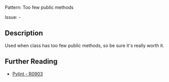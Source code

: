 Pattern: Too few public methods

Issue: -

## Description

Used when class has too few public methods, so be sure it's really worth it.

## Further Reading

* [Pylint - R0903](http://pylint-messages.wikidot.com/messages:r0903)